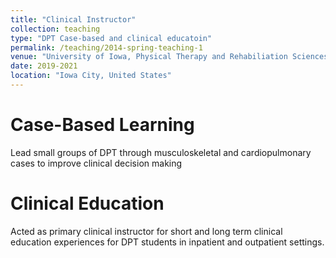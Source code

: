 ```yaml
---
title: "Clinical Instructor"
collection: teaching
type: "DPT Case-based and clinical educatoin"
permalink: /teaching/2014-spring-teaching-1
venue: "University of Iowa, Physical Therapy and Rehabiliation Sciences"
date: 2019-2021
location: "Iowa City, United States"
---
```




Case-Based Learning
======
Lead small groups of DPT through musculoskeletal and cardiopulmonary cases to improve clinical decision making

Clinical Education
======
Acted as primary clinical instructor for short and long term clinical education experiences for DPT students in inpatient and outpatient settings. 
